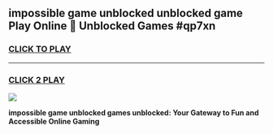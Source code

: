 
## impossible game unblocked unblocked game Play Online 👋 Unblocked Games #qp7xn
<h3>
<a href="https://premium.freeplayer.one?title=impossible_game_unblocked&ref=21F">CLICK TO PLAY</a></h3>
<hr>

<h3>
<a href="https://premium.freeplayer.one?title=impossible_game_unblocked&ref=21F">CLICK 2 PLAY</a>
  
</h3>

<a href="https://premium.freeplayer.one?title=impossible_game_unblocked&ref=21F/"><img src="https://clearcache.store/games.png"></a>


**impossible game unblocked games unblocked: Your Gateway to Fun and Accessible Online Gaming**
